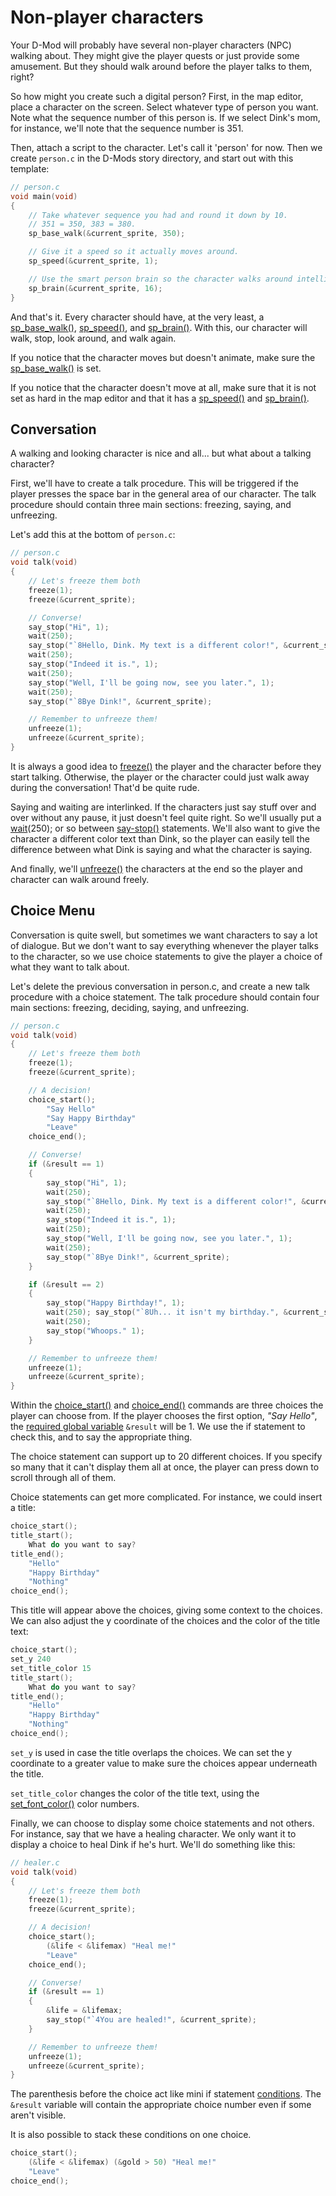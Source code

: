 # Non-player characters

Your D-Mod will probably have several non-player characters (NPC) walking about. They might give the player quests or just provide some amusement. But they should walk around before the player talks to them, right?

So how might you create such a digital person? First, in the map editor, place a character on the screen. Select whatever type of person you want. Note what the sequence number of this person is. If we select Dink's mom, for instance, we'll note that the sequence number is 351.

Then, attach a script to the character. Let's call it 'person' for now. Then we create `person.c` in the D-Mods story directory, and start out with this template:

```c
// person.c
void main(void)
{
    // Take whatever sequence you had and round it down by 10.
    // 351 = 350, 383 = 380.
    sp_base_walk(&current_sprite, 350);

    // Give it a speed so it actually moves around.
    sp_speed(&current_sprite, 1);

    // Use the smart person brain so the character walks around intelligently.
    sp_brain(&current_sprite, 16);
}
```

And that's it. Every character should have, at the very least, a [sp_base_walk()](../functions/sp-base-walk.md), [sp_speed()](../functions/sp-speed.md), and [sp_brain()](../functions/sp-brain.md). With this, our character will walk, stop, look around, and walk again.

If you notice that the character moves but doesn't animate, make sure the [sp_base_walk()](../functions/sp-base-walk.md) is set.

If you notice that the character doesn't move at all, make sure that it is not set as hard in the map editor and that it has a [sp_speed()](../functions/sp-speed.md) and [sp_brain()](../functions/sp-brain.md).

## Conversation

A walking and looking character is nice and all... but what about a talking character?

First, we'll have to create a talk procedure. This will be triggered if the player presses the space bar in the general area of our character. The talk procedure should contain three main sections: freezing, saying, and unfreezing.

Let's add this at the bottom of `person.c`:

```c
// person.c
void talk(void)
{
    // Let's freeze them both
    freeze(1);
    freeze(&current_sprite);

    // Converse!
    say_stop("Hi", 1);
    wait(250);
    say_stop("`8Hello, Dink. My text is a different color!", &current_sprite);
    wait(250);
    say_stop("Indeed it is.", 1);
    wait(250);
    say_stop("Well, I'll be going now, see you later.", 1);
    wait(250);
    say_stop("`8Bye Dink!", &current_sprite);

    // Remember to unfreeze them!
    unfreeze(1);
    unfreeze(&current_sprite);
}
```

It is always a good idea to [freeze()](../functions/freeze.md) the player and the character before they start talking. Otherwise, the player or the character could just walk away during the conversation! That'd be quite rude.

Saying and waiting are interlinked. If the characters just say stuff over and over without any pause, it just doesn't feel quite right. So we'll usually put a [wait](../functions/wait.md)(250); or so between [say-stop()](../functions/say-stop.md) statements. We'll also want to give the character a different color text than Dink, so the player can easily tell the difference between what Dink is saying and what the character is saying.

And finally, we'll [unfreeze()](../functions/unfreeze.md) the characters at the end so the player and character can walk around freely.

## Choice Menu

Conversation is quite swell, but sometimes we want characters to say a lot of dialogue. But we don't want to say everything whenever the player talks to the character, so we use choice statements to give the player a choice of what they want to talk about.

Let's delete the previous conversation in person.c, and create a new talk procedure with a choice statement. The talk procedure should contain four main sections: freezing, deciding, saying, and unfreezing.

```c
// person.c
void talk(void)
{
    // Let's freeze them both
    freeze(1);
    freeze(&current_sprite);

    // A decision!
    choice_start();
        "Say Hello"
        "Say Happy Birthday"
        "Leave"
    choice_end();

    // Converse!
    if (&result == 1)
    {
        say_stop("Hi", 1);
        wait(250);
        say_stop("`8Hello, Dink. My text is a different color!", &current_sprite);
        wait(250);
        say_stop("Indeed it is.", 1);
        wait(250);
        say_stop("Well, I'll be going now, see you later.", 1);
        wait(250);
        say_stop("`8Bye Dink!", &current_sprite);
    }

    if (&result == 2)
    {
        say_stop("Happy Birthday!", 1);
        wait(250); say_stop("`8Uh... it isn't my birthday.", &current_sprite);
        wait(250);
        say_stop("Whoops." 1);
    }

    // Remember to unfreeze them!
    unfreeze(1);
    unfreeze(&current_sprite);
}
```

Within the [choice_start()](../functions/choice-start.md) and [choice_end()](../functions/choice-end.md) commands are three choices the player can choose from. If the player chooses the first option, *"Say Hello"*, the [required global variable](./variables.md#required-global-variables) `&result` will be 1. We use the if statement to check this, and to say the appropriate thing.

The choice statement can support up to 20 different choices. If you specify so many that it can't display them all at once, the player can press down to scroll through all of them.

Choice statements can get more complicated. For instance, we could insert a title:

```c
choice_start();
title_start();
    What do you want to say?
title_end();
    "Hello"
    "Happy Birthday"
    "Nothing"
choice_end();
```

This title will appear above the choices, giving some context to the choices.
We can also adjust the y coordinate of the choices and the color of the title text:

```c
choice_start();
set_y 240
set_title_color 15
title_start();
    What do you want to say?
title_end();
    "Hello"
    "Happy Birthday"
    "Nothing"
choice_end();
```

`set_y` is used in case the title overlaps the choices. We can set the y coordinate to a greater value to make sure the choices appear underneath the title.

`set_title_color` changes the color of the title text, using the [set_font_color()](../functions/set-font-color.md) color numbers.

Finally, we can choose to display some choice statements and not others. For instance, say that we have a healing character. We only want it to display a choice to heal Dink if he's hurt. We'll do something like this:

```c
// healer.c
void talk(void)
{
    // Let's freeze them both
    freeze(1);
    freeze(&current_sprite);

    // A decision!
    choice_start();
        (&life < &lifemax) "Heal me!"
        "Leave"
    choice_end();

    // Converse!
    if (&result == 1)
    {
        &life = &lifemax;
        say_stop("`4You are healed!", &current_sprite);
    }

    // Remember to unfreeze them!
    unfreeze(1);
    unfreeze(&current_sprite);
}
```

The parenthesis before the choice act like mini if statement [conditions](./control-structures.md#bumps). The `&result` variable will contain the appropriate choice number even if some aren't visible.

It is also possible to stack these conditions on one choice.

```c
choice_start();
    (&life < &lifemax) (&gold > 50) "Heal me!"
    "Leave"
choice_end();
```
